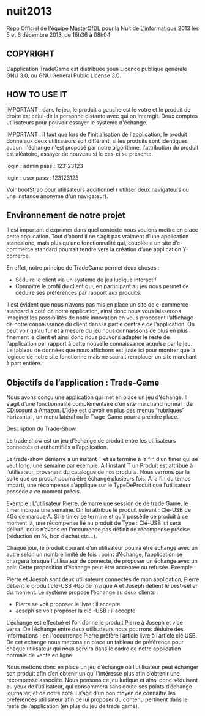 nuit2013
========

Repo Officiel de l'équipe [MasterOfDL](http://www.nuitdelinfo.com/nuitinfo/teams:equipe_1_masterofdl_modl:start) pour la [Nuit de L'informatique](http://www.nuitdelinfo.com/) 2013 les 5 et 6 décembre 2013, de 16h36 à 08h04

COPYRIGHT
---------

L'application TradeGame est distribuée sous Licence publique générale GNU 3.0, ou GNU General Public License 3.0. 

HOW TO USE IT
-------------

IMPORTANT : dans le jeu, le produit a gauche est le votre et le produit de droite est celui-de la personne distante avec qui on interagit. Deux comptes utilisateurs pour pouvoir essayer le système d'échange.

IMPORTANT : il faut que lors de l'initialisation de l'application, le produit donné aux deux utilisateurs soit différent, si les produits sont identiques aucun n'échange n'est proposé par notre algorithme, l'attribution du produit est aléatoire, essayer de nouveau si le cas-ci se présente.

login : admin 
pass : 123123123

login : user 
pass : 123123123

Voir bootStrap pour utilisateurs additionnel ( utiliser deux navigateurs ou une instance anonyme d'un navigateur).


Environnement de notre projet
-----------------------------

Il est important d’exprimer dans quel contexte nous voulons mettre en place cette application. Tout d’abord il ne s’agit pas vraiment d’une application standalone, mais plus qu’une fonctionnalité qui, couplée a un site d’e-commerce standard pourrait tendre vers la création d’une application Y-comerce. 

En effet, notre principe de TradeGame permet deux choses : 
- Séduire le client via un système de jeu ludique interactif
- Connaître le profil du client qui, en participant au jeu nous permet de déduire ses préférences par rapport aux produits. 

Il est évident que nous n’avons pas mis en place un site de e-commerce standard a coté de notre application, ainsi donc nous vous laisserons imaginer les possibilités de notre innovation en vous proposant l’affichage de notre connaissance du client dans la partie centrale de l’application.  On peut voir qu’au fur et à mesure du jeu nous connaissons de plus en plus finement le client et ainsi donc nous pouvons adapter le reste de l’application par rapport à cette nouvelle connaissance acquise par le jeu. Le tableau de données que nous affichons est juste ici pour montrer que la logique de notre site fonctionne mais ne saurait remplacer un site marchant à part entière.




Objectifs de l’application : Trade-Game
---------------------------------------

Nous avons conçu une application qui met en place un jeu d’échange. Il s’agit d’une fonctionnalité complémentaire d’un site marchand normal : de CDiscount à Amazon. L’idée est d’avoir en plus des menus “rubriques” horizontal , un menu latéral où le Trage-Game pourra prendre place. 

Description du Trade-Show

Le trade show est un jeu d’échange de produit entre les utilisateurs connectés et authentifiés a l’application. 

Le trade-show démarre a un instant T et se termine à la fin d’un timer qui se veut long, une semaine par exemple. A l’instant T un Produit est attribué à l’utilisateur, provenant du catalogue de nos produits. Nous verrons par la suite que ce produit pourra être échangé plusieurs fois. 
A la fin du temps imparti, une récompense s’applique sur le TypeDeProduit que l’utilisateur possède a ce moment précis. 

Exemple : L’utilisateur Pierre, démarre une session de de trade Game, le timer indique une semaine. On lui attribue le produit suivant : Clé-USB de 4Go de marque A. Si le timer se termine et qu’il possède ce produit à ce moment là, une récompense lié au produit de Type : Clé-USB lui sera délivré, nous n’avons en l'occurrence pas définit de récompense précise (réduction en %, bon d’achat etc…). 

Chaque jour, le produit courant d’un utilisateur pourra être échangé avec un autre selon un nombre limité de fois : point d’échange, l’application se chargera lorsque l’utilisateur de connecte, de proposer un échange avec un pair. Cette proposition d’échange peut être acceptée ou refusée. Exemple : 

Pierre et Joesph sont deux utilisateurs connectés de mon application, Pierre détient le produit clé-USB 4Go de marque A et Joseph détient le best-seller du moment.  Le système propose l’échange au deux clients : 

- Pierre se voit proposer le livre : il accepte
- Joseph se voit proposer la clé -USB : il accepte

L’échange est effectué et l’on donne le produit Pierre à Joseph et vice versa. De l’échange entre deux utilisateurs nous pourrons déduire des informations : en l'occurrence Pierre préfère l’article livre à l’article clé USB. De cet echange nous mettons en place un tableau de préférence pour chaque utilisateur qui nous servira dans le cadre de notre application normale de vente en ligne. 

Nous mettons donc en place un jeu d’échange où l’utilisateur peut échanger son produit afin d’en obtenir un qui l'intéresse plus afin d’obtenir une récompense associée. Nous pensons ce jeu ludique et ainsi donc séduisant au yeux de l’utilisateur, qui consommera sans doute ses points d’échange journalier, et de notre coté il s’agit d’un bon moyen de connaître les préférences utilisateur afin de lui proposer du contenu pertinent dans le reste de l’application (en plus du jeu de trade game).
